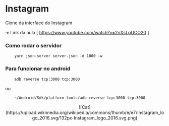 # Instagram
Clone da interface do Instagram

➜ Link da aula [ https://www.youtube.com/watch?v=2nXsLpUCO20 ]

### Como rodar o servidor
```shell
    yarn json-server server.json -d 1000 -w 
```

### Para funcionar no android
```shell
    adb reverse tcp:3000 tcp:3000
```
ou 
```shell
    ~/Android/Sdk/platform-tools/adb reverse tcp:3000 tcp:3000
```



<!-- PROJECT LOGO -->

<p align="center">
    ![Cat](https://upload.wikimedia.org/wikipedia/commons/thumb/e/e7/Instagram_logo_2016.svg/132px-Instagram_logo_2016.svg.png)
</p>

<br />



